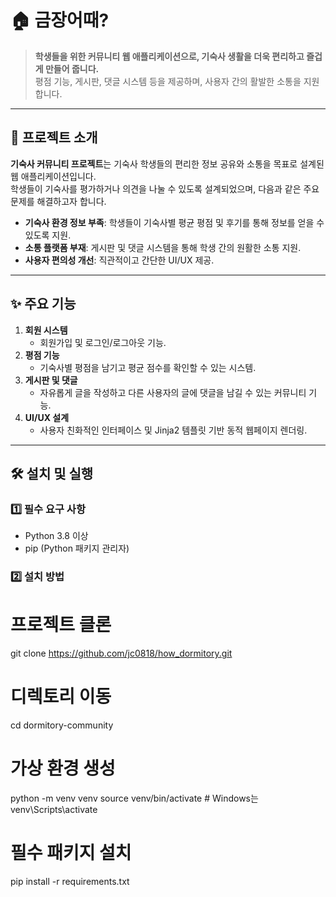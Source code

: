 # 🏠 금장어때?  

> **학생들을 위한 커뮤니티 웹 애플리케이션으로, 기숙사 생활을 더욱 편리하고 즐겁게 만들어 줍니다.**  
> 평점 기능, 게시판, 댓글 시스템 등을 제공하며, 사용자 간의 활발한 소통을 지원합니다.  

---

## 📌 프로젝트 소개  
**기숙사 커뮤니티 프로젝트**는 기숙사 학생들의 편리한 정보 공유와 소통을 목표로 설계된 웹 애플리케이션입니다.  
학생들이 기숙사를 평가하거나 의견을 나눌 수 있도록 설계되었으며, 다음과 같은 주요 문제를 해결하고자 합니다.  

- **기숙사 환경 정보 부족**: 학생들이 기숙사별 평균 평점 및 후기를 통해 정보를 얻을 수 있도록 지원.  
- **소통 플랫폼 부재**: 게시판 및 댓글 시스템을 통해 학생 간의 원활한 소통 지원.  
- **사용자 편의성 개선**: 직관적이고 간단한 UI/UX 제공.  

---

## ✨ 주요 기능  
1. **회원 시스템**  
   - 회원가입 및 로그인/로그아웃 기능.  
2. **평점 기능**  
   - 기숙사별 평점을 남기고 평균 점수를 확인할 수 있는 시스템.  
3. **게시판 및 댓글**  
   - 자유롭게 글을 작성하고 다른 사용자의 글에 댓글을 남길 수 있는 커뮤니티 기능.  
4. **UI/UX 설계**  
   - 사용자 친화적인 인터페이스 및 Jinja2 템플릿 기반 동적 웹페이지 렌더링.  

---

## 🛠️ 설치 및 실행  

### 1️⃣ 필수 요구 사항  
- Python 3.8 이상  
- pip (Python 패키지 관리자)  

### 2️⃣ 설치 방법  

# 프로젝트 클론
git clone https://github.com/jc0818/how_dormitory.git

# 디렉토리 이동
cd dormitory-community

# 가상 환경 생성
python -m venv venv
source venv/bin/activate  # Windows는 venv\Scripts\activate

# 필수 패키지 설치
pip install -r requirements.txt
